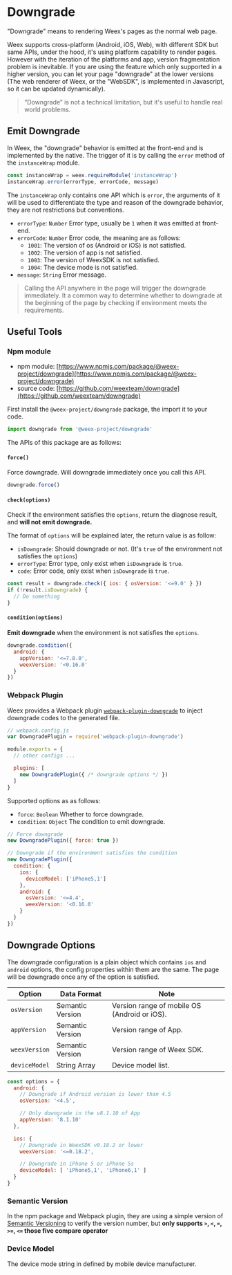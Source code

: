# Downgrade

"Downgrade" means to rendering Weex's pages as the normal web page.

Weex supports cross-platform (Android, iOS, Web), with different SDK but same APIs, under the hood, it's using platform capability to render pages. However with the iteration of the platforms and app, version fragmentation problem is inevitable. If you are using the feature which only supported in a higher version, you can let your page "downgrade" at the lower versions (The web renderer of Weex, or the "WebSDK", is implemented in Javascript, so it can be updated dynamically).

> “Downgrade” is not a technical limitation, but it's useful to handle real world problems.

## Emit Downgrade

In Weex, the "downgrade" behavior is emitted at the front-end and is implemented by the native. The trigger of it is by calling the `error` method of the `instanceWrap` module.

```js
const instanceWrap = weex.requireModule('instanceWrap')
instanceWrap.error(errorType, errorCode, message)
```

The `instanceWrap` only contains one API which is `error`, the arguments of it will be used to differentiate the type and reason of the downgrade behavior, they are not restrictions but conventions.

* `errorType`: `Number` Error type, usually be `1` when it was emitted at front-end.
* `errorCode`: `Number` Error code, the meaning are as follows:
  * `1001`: The version of os (Android or iOS) is not satisfied.
  * `1002`: The version of app is not satisfied.
  * `1003`: The version of WeexSDK is not satisfied.
  * `1004`: The device mode is not satisfied.
* `message`: `String` Error message.

> Calling the API anywhere in the page will trigger the downgrade immediately. It a common way to determine whether to downgrade at the beginning of the page by checking if environment meets the requirements.

## Useful Tools

### Npm module

* npm module: [https://www.npmjs.com/package/@weex-project/downgrade](https://www.npmjs.com/package/@weex-project/downgrade)
* source code: [https://github.com/weexteam/downgrade](https://github.com/weexteam/downgrade)

First install the `@weex-project/downgrade` package, the import it to your code.

```js
import downgrade from '@weex-project/downgrade'
```

The APIs of this package are as follows:

#### `force()`

Force downgrade. Will downgrade immediately once you call this API.

```js
downgrade.force()
```

#### `check(options)`

Check if the environment satisfies the `options`, return the diagnose result, and **will not emit downgrade.**

The format of `options` will be explained later, the return value is as follow:

* `isDowngrade`: Should downgrade or not. (It's `true` of the environment not satisfies the `options`)
* `errorType`: Error type, only exist when `isDowngrade` is `true`.
* `code`: Error code, only exist when `isDowngrade` is `true`.

```js
const result = downgrade.check({ ios: { osVersion: '<=9.0' } })
if (!result.isDowngrade) {
  // Do something
}
```

#### `condition(options)`

**Emit downgrade** when the environment is not satisfies the `options`.

```js
downgrade.condition({
  android: {
    appVersion: '<=7.8.0',
    weexVersion: '<0.16.0'
  }
})
```

### Webpack Plugin

Weex provides a Webpack plugin [`webpack-plugin-downgrade`](https://www.npmjs.com/package/webpack-plugin-downgrade) to inject downgrade codes to the generated file.

```js
// webpack.config.js
var DowngradePlugin = require('webpack-plugin-downgrade')

module.exports = {
  // other configs ...

  plugins: [
    new DowngradePlugin({ /* downgrade options */ })
  ]
}
```

Supported options as as follows:

* `force`: `Boolean` Whether to force downgrade.
* `condition`: `Object` The condition to emit downgrade.

```js
// Force downgrade
new DowngradePlugin({ force: true })

// Downgrade if the environment satisfies the condition
new DowngradePlugin({
  condition: {
    ios: {
      deviceModel: ['iPhone5,1']
    },
    android: {
      osVersion: '<=4.4',
      weexVersion: '<0.16.0'
    }
  }
})
```

## Downgrade Options

The downgrade configuration is a plain object which contains `ios` and `android` options, the config properties within them are the same. The page will be downgrade once any of the option is satisfied.

| Option | Data Format | Note |
| --- | ------- | --- |
| `osVersion` | Semantic Version | Version range of mobile OS (Android or iOS). |
| `appVersion` | Semantic Version | Version range of App. |
| `weexVersion` | Semantic Version | Version range of Weex SDK. |
| `deviceModel` | String Array | Device model list. |

```js
const options = {
  android: {
    // Downgrade if Android version is lower than 4.5
    osVersion: '<4.5',

    // Only downgrade in the v8.1.10 of App
    appVersion: '8.1.10'
  },

  ios: {
    // Downgrade in WeexSDK v0.18.2 or lower
    weexVersion: '<=0.18.2',

    // Downgrade in iPhone 5 or iPhone 5s
    deviceModel: [ 'iPhone5,1', 'iPhone6,1' ]
  }
}
```

### Semantic Version

In the npm package and Webpack plugin, they are using a simple version of [Semantic Versioning](https://semver.org/) to verify the version number, but **only supports `>`, `<`, `=`, `>=`, `<=` those five compare operator**

### Device Model

The device mode string in defined by mobile device manufacturer.

